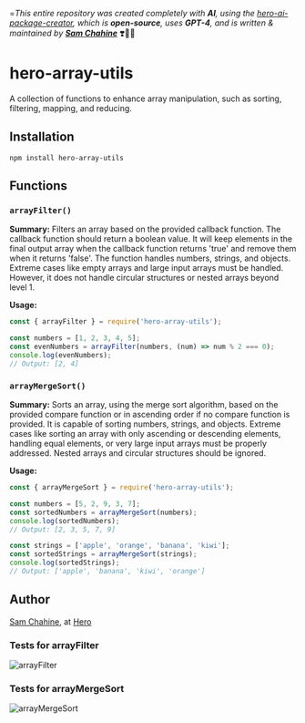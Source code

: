 
=_This entire repository was created completely with **AI**, using the [hero-ai-package-creator](https://github.com/hero-page/hero-ai-package-creator), which is **open-source**, uses **GPT-4**, and is written & maintained by [**Sam Chahine**](https://hero.page/samir)_ ❣️🧞‍♀️ 



# hero-array-utils

A collection of functions to enhance array manipulation, such as sorting, filtering, mapping, and reducing.

## Installation

```
npm install hero-array-utils
```

## Functions

### `arrayFilter()`

**Summary:** Filters an array based on the provided callback function. The callback function should return a boolean value. It will keep elements in the final output array when the callback function returns 'true' and remove them when it returns 'false'. The function handles numbers, strings, and objects. Extreme cases like empty arrays and large input arrays must be handled. However, it does not handle circular structures or nested arrays beyond level 1.

**Usage:**

```javascript
const { arrayFilter } = require('hero-array-utils');

const numbers = [1, 2, 3, 4, 5];
const evenNumbers = arrayFilter(numbers, (num) => num % 2 === 0);
console.log(evenNumbers);
// Output: [2, 4]
```

### `arrayMergeSort()`

**Summary:** Sorts an array, using the merge sort algorithm, based on the provided compare function or in ascending order if no compare function is provided. It is capable of sorting numbers, strings, and objects. Extreme cases like sorting an array with only ascending or descending elements, handling equal elements, or very large input arrays must be properly addressed. Nested arrays and circular structures should be ignored.

**Usage:**

```javascript
const { arrayMergeSort } = require('hero-array-utils');

const numbers = [5, 2, 9, 3, 7];
const sortedNumbers = arrayMergeSort(numbers);
console.log(sortedNumbers);
// Output: [2, 3, 5, 7, 9]

const strings = ['apple', 'orange', 'banana', 'kiwi'];
const sortedStrings = arrayMergeSort(strings);
console.log(sortedStrings);
// Output: ['apple', 'banana', 'kiwi', 'orange']
```

## Author

[Sam Chahine](https://github.com/kingmeers), at [Hero](https://hero.page/)
                

### Tests for arrayFilter

![arrayFilter](https://img.shields.io/badge/arrayFilter()-4%20passed%2C%200%20failed.-13b285)

### Tests for arrayMergeSort

![arrayMergeSort](https://img.shields.io/badge/arrayMergeSort()-5%20passed%2C%200%20failed.-13b285)
